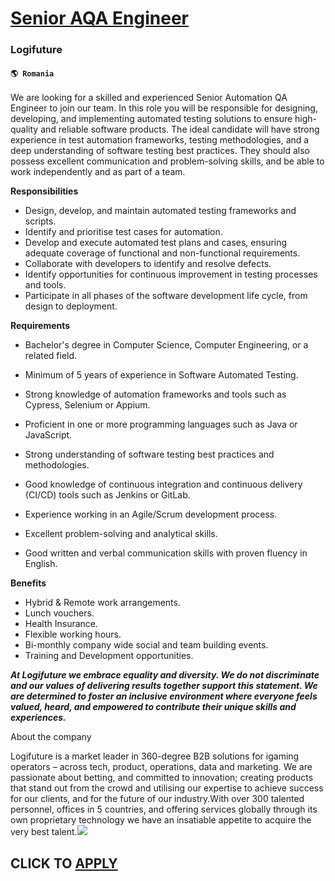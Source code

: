 # [Senior AQA Engineer](https://www.remotewlb.com/apply/senior-aqa-engineer-39838)  
### Logifuture  
#### `🌎 Romania`  

We are looking for a skilled and experienced Senior Automation QA Engineer to join our team. In this role you will be responsible for designing, developing, and implementing automated testing solutions to ensure high-quality and reliable software products. The ideal candidate will have strong experience in test automation frameworks, testing methodologies, and a deep understanding of software testing best practices. They should also possess excellent communication and problem-solving skills, and be able to work independently and as part of a team.

 **Responsibilities**

  * Design, develop, and maintain automated testing frameworks and scripts.
  * Identify and prioritise test cases for automation.
  * Develop and execute automated test plans and cases, ensuring adequate coverage of functional and non-functional requirements.
  * Collaborate with developers to identify and resolve defects.
  * Identify opportunities for continuous improvement in testing processes and tools.
  * Participate in all phases of the software development life cycle, from design to deployment.

**Requirements**

  * Bachelor's degree in Computer Science, Computer Engineering, or a related field.
  * Minimum of 5 years of experience in Software Automated Testing.
  * Strong knowledge of automation frameworks and tools such as Cypress, Selenium or Appium.

  * Proficient in one or more programming languages such as Java or JavaScript.
  * Strong understanding of software testing best practices and methodologies.
  * Good knowledge of continuous integration and continuous delivery (CI/CD) tools such as Jenkins or GitLab.
  * Experience working in an Agile/Scrum development process.
  * Excellent problem-solving and analytical skills.
  * Good written and verbal communication skills with proven fluency in English.

**Benefits**

  * Hybrid & Remote work arrangements.
  * Lunch vouchers.
  * Health Insurance.
  * Flexible working hours.
  * Bi-monthly company wide social and team building events.
  * Training and Development opportunities.

_**At Logifuture we embrace equality and diversity. We do not discriminate and our values of delivering results together support this statement. We are determined to foster an inclusive environment where everyone feels valued, heard, and empowered to contribute their unique skills and experiences.**_

  
  

About the company

  
Logifuture is a market leader in 360-degree B2B solutions for igaming operators – across tech, product, operations, data and marketing. We are passionate about betting, and committed to innovation; creating products that stand out from the crowd and utilising our expertise to achieve success for our clients, and for the future of our industry.With over 300 talented personnel, offices in 5 countries, and offering services globally through its own proprietary technology we have an insatiable appetite to acquire the very best talent.![](https://remotive.com/job/track/1901431/blank.gif?source=public_api)  
## CLICK TO [APPLY](https://www.remotewlb.com/apply/senior-aqa-engineer-39838)

